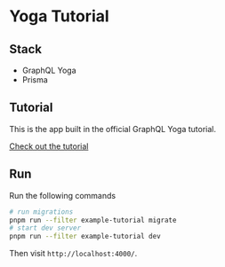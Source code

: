 # Yoga Tutorial

## Stack

- GraphQL Yoga
- Prisma

## Tutorial

This is the app built in the official GraphQL Yoga tutorial.

[Check out the tutorial](https://the-guild.dev/graphql/yoga-server/tutorial/basic)

## Run

Run the following commands

```sh
# run migrations
pnpm run --filter example-tutorial migrate
# start dev server
pnpm run --filter example-tutorial dev
```

Then visit `http://localhost:4000/`.
